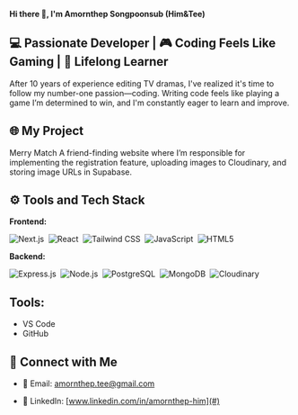 __Hi there 👋, I'm Amornthep Songpoonsub (Him&Tee)__

## 💻 Passionate Developer | 🎮 Coding Feels Like Gaming | 🌱 Lifelong Learner

After 10 years of experience editing TV dramas, I've realized it's time to follow my number-one passion—coding. Writing code feels like playing a game I’m determined to win, and I'm constantly eager to learn and improve.




## 🌐 My Project

Merry Match
A friend-finding website where I’m responsible for implementing the registration feature, uploading images to Cloudinary, and storing image URLs in Supabase.



## ⚙️ Tools and Tech Stack
__Frontend:__


![Next.js](https://img.shields.io/badge/-Next.js-000000?logo=next.js&logoColor=white&style=flat)&nbsp;&nbsp;![React](https://img.shields.io/badge/-React-61DAFB?logo=react&logoColor=black&style=flat)&nbsp;&nbsp;![Tailwind CSS](https://img.shields.io/badge/-Tailwind%20CSS-38B2AC?logo=tailwindcss&logoColor=white&style=flat)&nbsp;&nbsp;![JavaScript](https://img.shields.io/badge/-JavaScript-F7DF1E?logo=javascript&logoColor=black&style=flat)&nbsp;&nbsp;![HTML5](https://img.shields.io/badge/-HTML5-E34F26?logo=html5&logoColor=white&style=flat) 



__Backend:__

![Express.js](https://img.shields.io/badge/-Express.js-000000?logo=express&logoColor=white&style=flat)&nbsp;&nbsp;![Node.js](https://img.shields.io/badge/-Node.js-339933?logo=node.js&logoColor=white&style=flat)&nbsp;&nbsp;![PostgreSQL](https://img.shields.io/badge/-PostgreSQL-336791?logo=postgresql&logoColor=white&style=flat)&nbsp;&nbsp;![MongoDB](https://img.shields.io/badge/-MongoDB-47A248?logo=mongodb&logoColor=white&style=flat)&nbsp;&nbsp;![Cloudinary](https://img.shields.io/badge/-Cloudinary-2F82FF?logo=cloudinary&logoColor=white&style=flat)




  
## __Tools:__
- VS Code
- GitHub

## 🔗 Connect with Me

- 📧 Email: [amornthep.tee@gmail.com](mailto:amornthep.tee@gmail.com)

- 💼 LinkedIn: [www.linkedin.com/in/amornthep-him](#)
